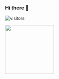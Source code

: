 ### Hi there 👋

<!--
**mveer1/mveer1** is a ✨ _special_ ✨ repository because its `README.md` (this file) appears on your GitHub profile.

Here are some ideas to get you started:

- 🔭 I’m currently working on ...
- 🌱 I’m currently learning ...
- 👯 I’m looking to collaborate on ...
- 🤔 I’m looking for help with ...
- 💬 Ask me about ...
- 📫 How to reach me: ...
- 😄 Pronouns: ...
- ⚡ Fun fact: ...
-->
![visitors](https://visitor-badge.glitch.me/badge?page_id=${mveer1}.${mveer1})

<img height="160em" src="https://github-readme-stats.vercel.app/api?username=mveer1&show_icons=true&hide_border=true&&count_private=true&include_all_commits=true" />
